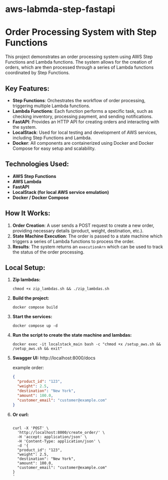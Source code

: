 # aws-labmda-step-fastapi

# Order Processing System with Step Functions

This project demonstrates an order processing system using AWS Step Functions and Lambda functions. The system allows for the creation of orders, which are then processed through a series of Lambda functions coordinated by Step Functions.

## Key Features:
- **Step Functions**: Orchestrates the workflow of order processing, triggering multiple Lambda functions.
- **Lambda Functions**: Each function performs a specific task, such as checking inventory, processing payment, and sending notifications.
- **FastAPI**: Provides an HTTP API for creating orders and interacting with the system.
- **LocalStack**: Used for local testing and development of AWS services, including Step Functions and Lambda.
- **Docker**: All components are containerized using Docker and Docker Compose for easy setup and scalability.

## Technologies Used:
- **AWS Step Functions**
- **AWS Lambda**
- **FastAPI**
- **LocalStack (for local AWS service emulation)**
- **Docker / Docker Compose**

## How It Works:
1. **Order Creation**: A user sends a POST request to create a new order, providing necessary details (product, weight, destination, etc.).
2. **State Machine Execution**: The order is passed to a state machine which triggers a series of Lambda functions to process the order.
3. **Results**: The system returns an `executionArn` which can be used to track the status of the order processing.

## Local Setup:

1. **Zip lambdas:**
    ```shell
    chmod +x zip_lambdas.sh && ./zip_lambdas.sh
    ```

2. **Build the project:**
   ```shell
   docker compose build
    ```
3. **Start the services:**
    ```shell
    docker compose up -d
    ```
4. **Run the script to create the state machine and lambdas:**
    ```shell
    docker exec -it localstack_main bash -c "chmod +x /setup_aws.sh && /setup_aws.sh && exit"
    ```
   
5. **Swagger UI:**
http://localhost:8000/docs

    example order:
    ```json
    {
      "product_id": "123",
      "weight": 2.5,
      "destination": "New York",
      "amount": 100.0,
      "customer_email": "customer@example.com"
    }
    ```
6. **Or curl:**
    ```shell
    
    curl -X 'POST' \
      'http://localhost:8000/create_order/' \
      -H 'accept: application/json' \
      -H 'Content-Type: application/json' \
      -d '{
      "product_id": "123",
      "weight": 2.5,
      "destination": "New York",
      "amount": 100.0,
      "customer_email": "customer@example.com"
    }
    '
    ```